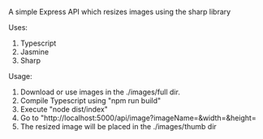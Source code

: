 A simple Express API which resizes images using the sharp library

Uses:
1. Typescript
2. Jasmine
3. Sharp

Usage:
1. Download or use images in the ./images/full dir.
2. Compile Typescript using "npm run build"
3. Execute "node dist/index"
4. Go to "http://localhost:5000/api/image?imageName=<Insert your image name here without the file extension>&width=<Required width>&height=<Required height>
5. The resized image will be placed in the ./images/thumb dir